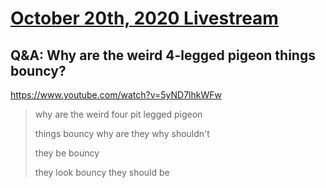 # [October 20th, 2020 Livestream](../2020-10-20.md)
## Q&A: Why are the weird 4-legged pigeon things bouncy?
https://www.youtube.com/watch?v=5yND7lhkWFw
> why are the weird four pit legged pigeon
>
> things bouncy why are they why shouldn't
>
> they be bouncy
>
> they look bouncy they should be
>

